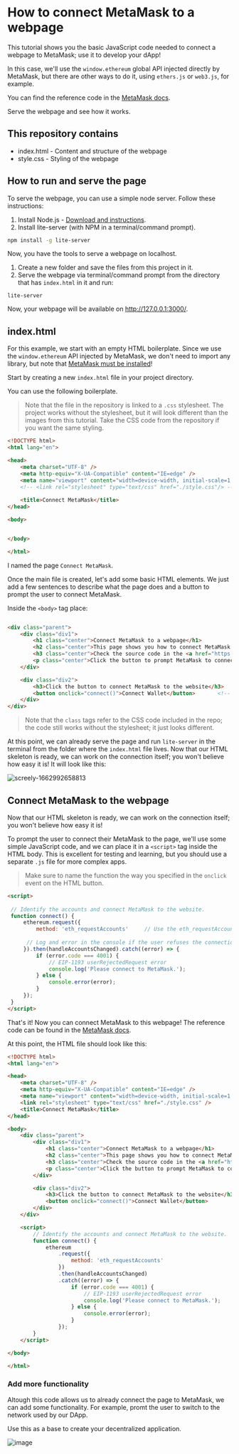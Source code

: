 # How to connect MetaMask to a webpage

This tutorial shows you the basic JavaScript code needed to connect a webpage to MetaMask; use it to develop your dApp!

In this case, we'll use the `window.ethereum` global API injected directly by MetaMask, but there are other ways to do it, using `ethers.js` or `web3.js`, for example.

You can find the reference code in the [MetaMask docs](https://docs.metamask.io/guide/ethereum-provider.html).

Serve the webpage and see how it works.

## This repository contains
* index.html - Content and structure of the webpage
* style.css - Styling of the webpage

## How to run and serve the page

To serve the webpage, you can use a simple node server. Follow these instructions:
1. Install Node.js - [Download and instructions](https://nodejs.org/en/download/).
1. Install lite-server (with NPM in a terminal/command prompt).
  
  ```sh
  npm install -g lite-server 
  ```
  
  Now, you have the tools to serve a webpage on localhost.
  
  
1. Create a new folder and save the files from this project in it.
1. Serve the webpage via terminal/command prompt from the directory that has <code>index.html</code> in it and run:

 ```
 lite-server
 ```
 Now, your webpage will be available on http://127.0.0.1:3000/.
 
## index.html

For this example, we start with an empty HTML boilerplate. Since we use the `window.ethereum` API injected by MetaMask, we don't need to import any library, but note that [MetaMask must be installed](https://metamask.io/download/)!

Start by creating a new `index.html` file in your project directory.

You can use the following boilerplate.

> Note that the file in the repository is linked to a `.css` stylesheet. The project works without the stylesheet, but it will look different than the images from this tutorial. Take the CSS code from the repository if you want the same styling.

```html
<!DOCTYPE html>
<html lang="en">

<head>
    <meta charset="UTF-8" />
    <meta http-equiv="X-UA-Compatible" content="IE=edge" />
    <meta name="viewport" content="width=device-width, initial-scale=1.0" />
    <!-- <link rel="stylesheet" type="text/css" href="./style.css"/> -->
  
    <title>Connect MetaMask</title>
</head>

<body>


</body>

</html>
```

I named the page `Connect MetaMask`.

Once the main file is created, let's add some basic HTML elements. We just add a few sentences to describe what the page does and a button to prompt the user to connect MetaMask.

Inside the `<body>` tag place:

```html

<div class="parent">
    <div class="div1">
        <h1 class="center">Connect MetaMask to a webpage</h1>
        <h2 class="center">This page shows you how to connect MetaMask to a webpage to create a DApp!</h2>
        <h3 class="center">Check the source code in the <a href="https://github.com/soos3d/connect-metamask-to-webpage" target="_blank">GitHub repo</a>.</h3>
        <p class="center">Click the button to prompt MetaMask to connect</p>
    </div>

    <div class="div2">
        <h3>Click the button to connect MetaMask to the website</h3>
        <button onclick="connect()">Connect Wallet</button>       <!-- The `onclick` event means we'll call the specified function when we click the button. -->
    </div>
</div>

```

> Note that the `class` tags refer to the CSS code included in the repo; the code still works without the stylesheet; it just looks different.

At this point, we can already serve the page and run `lite-server` in the terminal from the folder where the `index.html` file lives. 
Now that our HTML skeleton is ready, we can work on the connection itself; you won't believe how easy it is!
It will look like this:

![screely-1662992658813](https://user-images.githubusercontent.com/99700157/189679235-cb2cd12d-4a28-41c4-803a-07129580647c.png)

## Connect MetaMask to the webpage

Now that our HTML skeleton is ready, we can work on the connection itself; you won't believe how easy it is!

To prompt the user to connect their MetaMask to the page, we'll use some simple JavaScript code, and we can place it in a `<script>` tag inside the HTML body. This is excellent for testing and learning, but you should use a separate `.js` file for more complex apps. 

> Make sure to name the function the way you specified in the `onclick` event on the HTML button.

```html
<script>
  
 // Identify the accounts and connect MetaMask to the website.
 function connect() {
     ethereum.request({
         method: 'eth_requestAccounts'     // Use the eth_requestAccounts method to promt the user to select and connect an account.
      
      // Log and error in the console if the user refuses the connection. 
     }).then(handleAccountsChanged).catch((error) => {    
         if (error.code === 4001) {
             // EIP-1193 userRejectedRequest error
             console.log('Please connect to MetaMask.');
         } else {
             console.error(error);
         }
     });
 }
</script>
```

That's it! Now you can connect MetaMask to this webpage! The reference code can be found in the [MetaMask docs](https://docs.metamask.io/guide/rpc-api.html#restricted-methods).

At this point, the HTML file should look like this:

```html
<!DOCTYPE html>
<html lang="en">

<head>
    <meta charset="UTF-8" />
    <meta http-equiv="X-UA-Compatible" content="IE=edge" />
    <meta name="viewport" content="width=device-width, initial-scale=1.0" />
    <link rel="stylesheet" type="text/css" href="./style.css" />
    <title>Connect MetaMask</title>
</head>

<body>
    <div class="parent">
        <div class="div1">
            <h1 class="center">Connect MetaMask to a webpage</h1>
            <h2 class="center">This page shows you how to connect MetaMask to a webpage to create a DApp!</h2>
            <h3 class="center">Check the source code in the <a href="https://github.com/soos3d/connect-metamask-to-webpage" target="_blank">GitHub repo</a>.</h3>
            <p class="center">Click the button to prompt MetaMask to connect</p>
        </div>

        <div class="div2">
            <h3>Click the button to connect MetaMask to the website</h3>
            <button onclick="connect()">Connect Wallet</button>
        </div>
    </div>

    <script>
        // Identify the accounts and connect MetaMask to the website.
        function connect() {
            ethereum
                .request({
                    method: 'eth_requestAccounts'
                })
                .then(handleAccountsChanged)
                .catch((error) => {
                    if (error.code === 4001) {
                        // EIP-1193 userRejectedRequest error
                        console.log('Please connect to MetaMask.');
                    } else {
                        console.error(error);
                    }
                });
        }
    </script>

</body>

</html>
```

### Add more functionality

Altough this code allows us to already connect the page to MetaMask, we can add some functionality. For example, promt the user to switch to the network used by our DApp.



Use this as a base to create your decentralized application.

![image](https://user-images.githubusercontent.com/99700157/171196725-6e1db369-b210-44fc-b58c-a0bd8faad98b.png)
